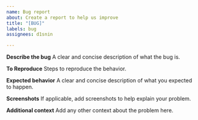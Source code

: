 ```yaml
---
name: Bug report
about: Create a report to help us improve
title: "[BUG]"
labels: bug
assignees: d1snin

---
```


**Describe the bug**
A clear and concise description of what the bug is.

**To Reproduce**
Steps to reproduce the behavior.

**Expected behavior**
A clear and concise description of what you expected to happen.

**Screenshots**
If applicable, add screenshots to help explain your problem.

**Additional context**
Add any other context about the problem here.
